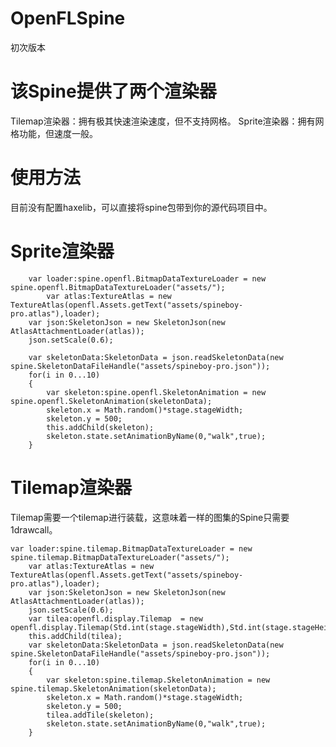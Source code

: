 # OpenFLSpine
初次版本

# 该Spine提供了两个渲染器
Tilemap渲染器：拥有极其快速渲染速度，但不支持网格。
Sprite渲染器：拥有网格功能，但速度一般。

# 使用方法
目前没有配置haxelib，可以直接将spine包带到你的源代码项目中。

# Sprite渲染器
        var loader:spine.openfl.BitmapDataTextureLoader = new spine.openfl.BitmapDataTextureLoader("assets/");
		    var atlas:TextureAtlas = new TextureAtlas(openfl.Assets.getText("assets/spineboy-pro.atlas"),loader);
        var json:SkeletonJson = new SkeletonJson(new AtlasAttachmentLoader(atlas));
        json.setScale(0.6);
        
        var skeletonData:SkeletonData = json.readSkeletonData(new spine.SkeletonDataFileHandle("assets/spineboy-pro.json"));
        for(i in 0...10)
        {
            var skeleton:spine.openfl.SkeletonAnimation = new spine.openfl.SkeletonAnimation(skeletonData);
            skeleton.x = Math.random()*stage.stageWidth;
            skeleton.y = 500;
            this.addChild(skeleton);
            skeleton.state.setAnimationByName(0,"walk",true);
        }
        
# Tilemap渲染器
Tilemap需要一个tilemap进行装载，这意味着一样的图集的Spine只需要1drawcall。
        
	var loader:spine.tilemap.BitmapDataTextureLoader = new spine.tilemap.BitmapDataTextureLoader("assets/");
		var atlas:TextureAtlas = new TextureAtlas(openfl.Assets.getText("assets/spineboy-pro.atlas"),loader);
        var json:SkeletonJson = new SkeletonJson(new AtlasAttachmentLoader(atlas));
        json.setScale(0.6);
        var tilea:openfl.display.Tilemap  = new openfl.display.Tilemap(Std.int(stage.stageWidth),Std.int(stage.stageHeight),loader.getTileset());
        this.addChild(tilea);
        var skeletonData:SkeletonData = json.readSkeletonData(new spine.SkeletonDataFileHandle("assets/spineboy-pro.json"));
        for(i in 0...10)
        {
            var skeleton:spine.tilemap.SkeletonAnimation = new spine.tilemap.SkeletonAnimation(skeletonData);
            skeleton.x = Math.random()*stage.stageWidth;
            skeleton.y = 500;
            tilea.addTile(skeleton);
            skeleton.state.setAnimationByName(0,"walk",true);
        }
